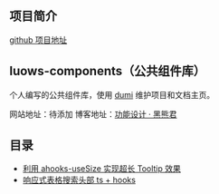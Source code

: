 
## 项目简介
[github 项目地址](https://github.com/luoheix/luows-components "项目地址")

## luows-components（公共组件库）
个人编写的公共组件库，使用 [dumi](https://github.com/umijs/dumi "dumi") 维护项目和文档主页。

网站地址：待添加
博客地址：[功能设计 · 黑熊君](https://www.yuque.com/luowenshuai/design "功能设计 · 黑熊君")

## 目录
- [利用 ahooks-useSize 实现超长 Tooltip 效果](https://www.yuque.com/luowenshuai/design/gk0oxc "利用 ahooks-useSize 实现超长 Tooltip 效果")
- [响应式表格搜索头部 ts + hooks](https://www.yuque.com/luowenshuai/design/ygflaic "响应式表格搜索头部 ts + hooks")
